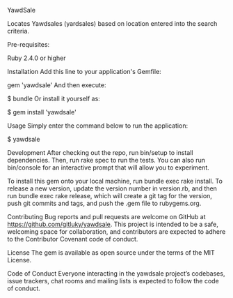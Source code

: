 YawdSale

Locates Yawdsales (yardsales) based on location entered into the search criteria.

Pre-requisites:

Ruby 2.4.0 or higher

Installation
Add this line to your application's Gemfile:

gem 'yawdsale'
And then execute:

$ bundle
Or install it yourself as:

$ gem install 'yawdsale'

Usage
Simply enter the command below to run the application:

$ yawdsale

Development
After checking out the repo, run bin/setup to install dependencies. Then, run rake spec to run the tests. You can also run bin/console for an interactive prompt that will allow you to experiment.

To install this gem onto your local machine, run bundle exec rake install. To release a new version, update the version number in version.rb, and then run bundle exec rake release, which will create a git tag for the version, push git commits and tags, and push the .gem file to rubygems.org.

Contributing
Bug reports and pull requests are welcome on GitHub at https://github.com/gitluky/yawdsale. This project is intended to be a safe, welcoming space for collaboration, and contributors are expected to adhere to the Contributor Covenant code of conduct.

License
The gem is available as open source under the terms of the MIT License.

Code of Conduct
Everyone interacting in the yawdsale project’s codebases, issue trackers, chat rooms and mailing lists is expected to follow the code of conduct.
